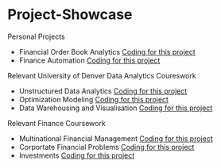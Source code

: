 # Project-Showcase

Personal Projects
- Financial Order Book Analytics [Coding for this project](TBA)
- Finance Automation [Coding for this project](TBA)


Relevant University of Denver Data Analytics Coureswork
- Unstructured Data Analytics [Coding for this project](TBA)
- Optimization Modeling [Coding for this project](TBA)
- Data Warehousing and Visualisation [Coding for this project](TBA)


Relevant Finance Coursework 
- Multinational Financial Management [Coding for this project](TBA)
- Corportate Financial Problems [Coding for this project](TBA)
- Investments [Coding for this project](TBA)
